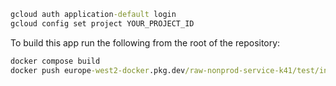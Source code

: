 
```cmd
gcloud auth application-default login
gcloud config set project YOUR_PROJECT_ID
```

To build this app run the following from the root of the repository:

```cmd
docker compose build
docker push europe-west2-docker.pkg.dev/raw-nonprod-service-k41/test/ingest_players_job
```
